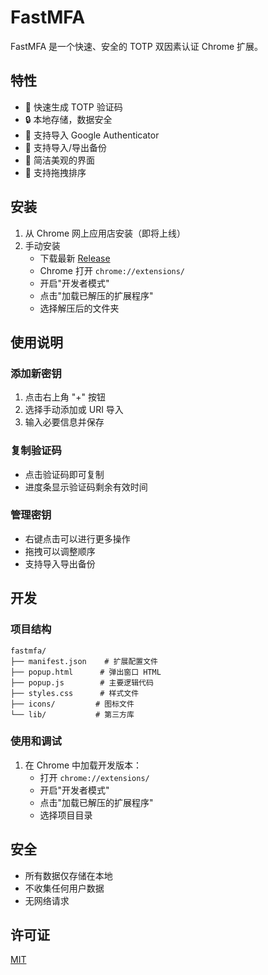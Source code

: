 # FastMFA

FastMFA 是一个快速、安全的 TOTP 双因素认证 Chrome 扩展。

## 特性

- 🚀 快速生成 TOTP 验证码
- 🔒 本地存储，数据安全
- 📱 支持导入 Google Authenticator
- 💾 支持导入/导出备份
- 🎨 简洁美观的界面
- 🔄 支持拖拽排序

## 安装

1. 从 Chrome 网上应用店安装（即将上线）
2. 手动安装
   - 下载最新 [Release](https://github.com/soulchildtc/fastmfa/releases)
   - Chrome 打开 `chrome://extensions/`
   - 开启"开发者模式"
   - 点击"加载已解压的扩展程序"
   - 选择解压后的文件夹

## 使用说明

### 添加新密钥
1. 点击右上角 "+" 按钮
2. 选择手动添加或 URI 导入
3. 输入必要信息并保存

### 复制验证码
- 点击验证码即可复制
- 进度条显示验证码剩余有效时间

### 管理密钥
- 右键点击可以进行更多操作
- 拖拽可以调整顺序
- 支持导入导出备份

## 开发

### 项目结构
```
fastmfa/
├── manifest.json    # 扩展配置文件
├── popup.html      # 弹出窗口 HTML
├── popup.js        # 主要逻辑代码
├── styles.css      # 样式文件
├── icons/         # 图标文件
└── lib/           # 第三方库
```

### 使用和调试
1. 在 Chrome 中加载开发版本：
   - 打开 `chrome://extensions/`
   - 开启"开发者模式"
   - 点击"加载已解压的扩展程序"
   - 选择项目目录

## 安全

- 所有数据仅存储在本地
- 不收集任何用户数据
- 无网络请求

## 许可证

[MIT](LICENSE)